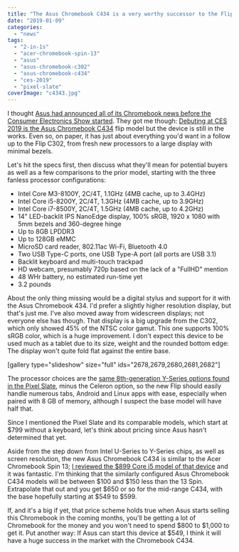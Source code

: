 ```yaml
---
title: "The Asus Chromebook C434 is a very worthy successor to the Flip C302"
date: "2019-01-09"
categories: 
  - "news"
tags: 
  - "2-in-1s"
  - "acer-chromebook-spin-13"
  - "asus"
  - "asus-chromebook-c302"
  - "asus-chromebook-c434"
  - "ces-2019"
  - "pixel-slate"
coverImage: "c4343.jpg"
---
```


I thought [Asus had announced all of its Chromebook news before the Consumer Electronics Show started](https://www.aboutchromebooks.com/news/asus-chromebook-tablet-ct100-specifications/). They got me though: [Debuting at CES 2019 is the Asus Chromebook C434](https://edgeup.asus.com/2019/the-chromebook-c434-is-a-professional-2-in-1-laptop-made-for-working-anywhere/) flip model but the device is still in the works. Even so, on paper, it has just about everything you'd want in a follow up to the Flip C302, from fresh new processors to a large display with minimal bezels.

Let's hit the specs first, then discuss what they'll mean for potential buyers as well as a few comparisons to the prior model, starting with the three fanless processor configurations:

- Intel Core M3-8100Y, 2C/4T, 1.1GHz (4MB cache, up to 3.4GHz)
- Intel Core i5-8200Y, 2C/4T, 1.3GHz (4MB cache, up to 3.9GHz)
- Intel Core i7-8500Y, 2C/4T, 1.5GHz (4MB cache, up to 4.2GHz)
- 14” LED-backlit IPS NanoEdge display, 100% sRGB, 1920 x 1080 with 5mm bezels and 360-degree hinge
- Up to 8GB LPDDR3
- Up to 128GB eMMC
- MicroSD card reader, 802.11ac Wi-Fi, Bluetooth 4.0
- Two USB Type-C ports, one USB Type-A port (all ports are USB 3.1)
- Backlit keyboard and multi-touch trackpad
- HD webcam, presumably 720p based on the lack of a "FullHD" mention
- 48 WHr battery, no estimated run-time yet
- 3.2 pounds

About the only thing missing would be a digital stylus and support for it with the Asus Chromebook 434. I'd prefer a slightly higher resolution display, but that's just me. I've also moved away from widescreen displays; not everyone else has though. That display is a big upgrade from the C302, which only showed 45% of the NTSC color gamut. This one supports 100% sRGB color, which is a huge improvement. I don't expect this device to be used much as a tablet due to its size, weight and the rounded bottom edge: The display won't quite fold flat against the entire base.

\[gallery type="slideshow" size="full" ids="2678,2679,2680,2681,2682"\]

The processor choices are the [same 8th-generation Y-Series options found in the Pixel Slate](https://www.aboutchromebooks.com/reviews/google-pixel-slate-review/), minus the Celeron option, so the new Flip should easily handle numerous tabs, Android and Linux apps with ease, especially when paired with 8 GB of memory, although I suspect the base model will have half that.

Since I mentioned the Pixel Slate and its comparable models, which start at $799 without a keyboard, let's think about pricing since Asus hasn't determined that yet.

Aside from the step down from Intel U-Series to Y-Series chips, as well as screen resolution, the new Asus Chromebook C434 is similar to the Acer Chromebook Spin 13; [I reviewed the $899 Core i5 model of that device](https://www.aboutchromebooks.com/reviews/acer-chromebook-spin-13-review-vs-pixelbook/) and it was fantastic. I'm thinking that the similarly configured Asus Chromebook C434 models will be between $100 and $150 less than the 13 Spin. Extrapolate that out and you get $650 or so for the mid-range C434, with the base hopefully starting at $549 to $599.

If, and it's a big if yet, that price scheme holds true when Asus starts selling this Chromebook in the coming months, you'll be getting a lot of Chromebook for the money and you won't need to spend $800 to $1,000 to get it. Put another way: If Asus can start this device at $549, I think it will have a huge success in the market with the Chromebook C434.
